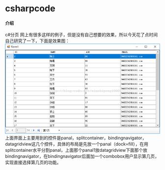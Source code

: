 # csharpcode

#### 介绍
  c#分页
网上有很多这样的例子，但是没有自己想要的效果，所以今天花了点时间自己研究了一下，下面是效果图：
![输入图片说明](20171028200832345.png)
上面界面上主要用到的控件是panal，splitcontainer，bindingnavigator，datagridview这几个控件，具体的布局是先放一个panal（dock=fill），在用splitcontainer水平分割panal，上面那个panal1放datagridview下面那个放bindingnavigator，在bindingnavigator后面加一个combobox用户显示第几页，实现直接选择第几页的功能。